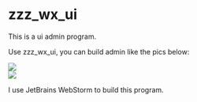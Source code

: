# zzz_wx_ui

This is a ui admin program.

Use zzz_wx_ui, you can build admin like the pics below:

<img src='http://img.uat.xiao-bo.com/zzz_wx_ui_1.png' />
<br/>
<img src='http://img.uat.xiao-bo.com/zzz_wx_ui_2.png' />

I use JetBrains WebStorm to build this program.

